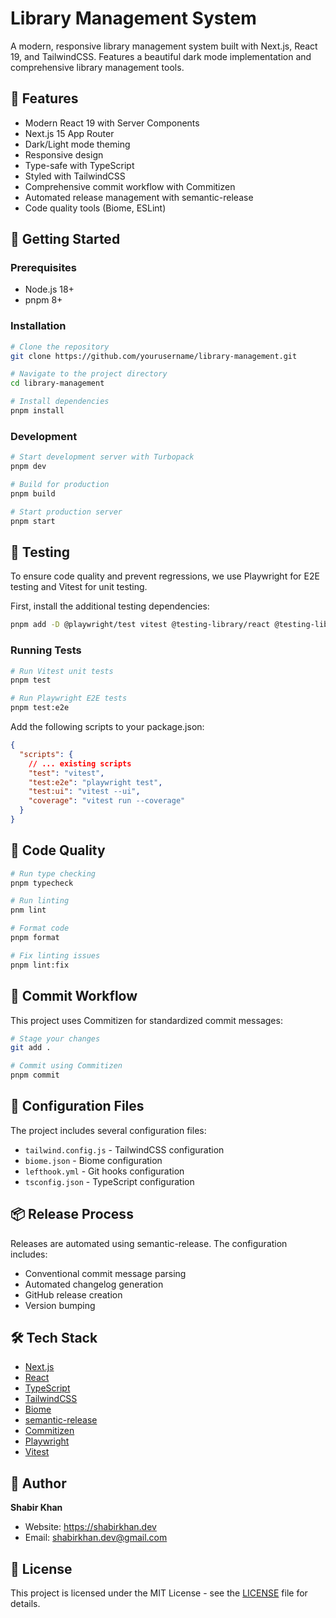 # Library Management System

A modern, responsive library management system built with Next.js, React 19, and TailwindCSS. Features a beautiful dark mode implementation and comprehensive library management tools.

## 🌟 Features

- Modern React 19 with Server Components
- Next.js 15 App Router
- Dark/Light mode theming
- Responsive design
- Type-safe with TypeScript
- Styled with TailwindCSS
- Comprehensive commit workflow with Commitizen
- Automated release management with semantic-release
- Code quality tools (Biome, ESLint)

## 🚀 Getting Started

### Prerequisites

- Node.js 18+
- pnpm 8+

### Installation

```bash
# Clone the repository
git clone https://github.com/yourusername/library-management.git

# Navigate to the project directory
cd library-management

# Install dependencies
pnpm install
```

### Development

```bash
# Start development server with Turbopack
pnpm dev

# Build for production
pnpm build

# Start production server
pnpm start
```

## 🧪 Testing

To ensure code quality and prevent regressions, we use Playwright for E2E testing and Vitest for unit testing.

First, install the additional testing dependencies:

```bash
pnpm add -D @playwright/test vitest @testing-library/react @testing-library/jest-dom
```

### Running Tests

```bash
# Run Vitest unit tests
pnpm test

# Run Playwright E2E tests
pnpm test:e2e
```

Add the following scripts to your package.json:

```json
{
  "scripts": {
    // ... existing scripts
    "test": "vitest",
    "test:e2e": "playwright test",
    "test:ui": "vitest --ui",
    "coverage": "vitest run --coverage"
  }
}
```

## 📝 Code Quality

```bash
# Run type checking
pnpm typecheck

# Run linting
pnm lint

# Format code
pnpm format

# Fix linting issues
pnpm lint:fix
```

## 🔄 Commit Workflow

This project uses Commitizen for standardized commit messages:

```bash
# Stage your changes
git add .

# Commit using Commitizen
pnpm commit
```

## 🔧 Configuration Files

The project includes several configuration files:

- `tailwind.config.js` - TailwindCSS configuration
- `biome.json` - Biome configuration
- `lefthook.yml` - Git hooks configuration
- `tsconfig.json` - TypeScript configuration

## 📦 Release Process

Releases are automated using semantic-release. The configuration includes:

- Conventional commit message parsing
- Automated changelog generation
- GitHub release creation
- Version bumping

## 🛠️ Tech Stack

- [Next.js](https://nextjs.org/)
- [React](https://reactjs.org/)
- [TypeScript](https://www.typescriptlang.org/)
- [TailwindCSS](https://tailwindcss.com/)
- [Biome](https://biomejs.dev/)
- [semantic-release](https://semantic-release.gitbook.io/)
- [Commitizen](https://commitizen-tools.github.io/commitizen/)
- [Playwright](https://playwright.dev/)
- [Vitest](https://vitest.dev/)

## 👤 Author

**Shabir Khan**
- Website: https://shabirkhan.dev
- Email: shabirkhan.dev@gmail.com

## 📜 License

This project is licensed under the MIT License - see the [LICENSE](LICENSE) file for details.